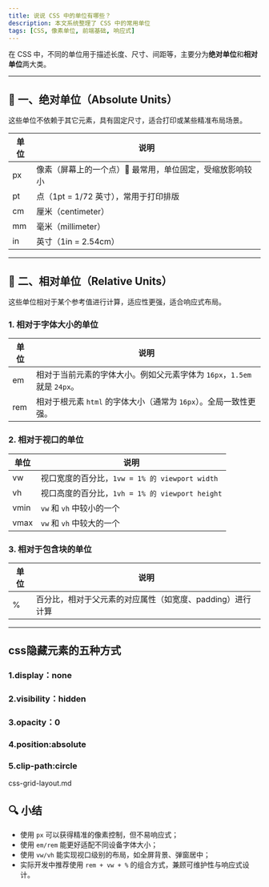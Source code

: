 ```yaml
---
title: 说说 CSS 中的单位有哪些？
description: 本文系统整理了 CSS 中的常用单位
tags: [CSS, 像素单位, 前端基础, 响应式]
---  
```


在 CSS 中，不同的单位用于描述长度、尺寸、间距等，主要分为**绝对单位**和**相对单位**两大类。

---

## 📌 一、绝对单位（Absolute Units）

这些单位不依赖于其它元素，具有固定尺寸，适合打印或某些精准布局场景。

| 单位 | 说明                             |
| -- | ------------------------------ |
| px | 像素（屏幕上的一个点）📱 最常用，单位固定，受缩放影响较小 |
| pt | 点（1pt = 1/72 英寸），常用于打印排版       |
| cm | 厘米（centimeter）                 |
| mm | 毫米（millimeter）                 |
| in | 英寸（1in = 2.54cm）               |

---

## 📌 二、相对单位（Relative Units）

这些单位相对于某个参考值进行计算，适应性更强，适合响应式布局。

### 1. 相对于字体大小的单位

| 单位  | 说明                                              |
| --- | ----------------------------------------------- |
| em  | 相对于当前元素的字体大小。例如父元素字体为 `16px`，`1.5em` 就是 `24px`。 |
| rem | 相对于根元素 `html` 的字体大小（通常为 `16px`）。全局一致性更强。        |

### 2. 相对于视口的单位

| 单位   | 说明                                    |
| ---- | ------------------------------------- |
| vw   | 视口宽度的百分比，`1vw = 1% 的 viewport width`  |
| vh   | 视口高度的百分比，`1vh = 1% 的 viewport height` |
| vmin | `vw` 和 `vh` 中较小的一个                    |
| vmax | `vw` 和 `vh` 中较大的一个                    |

### 3. 相对于包含块的单位

| 单位 | 说明                               |
| -- | -------------------------------- |
| %  | 百分比，相对于父元素的对应属性（如宽度、padding）进行计算 |

---
## css隐藏元素的五种方式
### 1.display：none
### 2.visibility：hidden
### 3.opacity：0
### 4.position:absolute
### 5.clip-path:circle
css-grid-layout.md

## 🔍 小结

* 使用 `px` 可以获得精准的像素控制，但不易响应式；
* 使用 `em/rem` 能更好适配不同设备字体大小；
* 使用 `vw/vh` 能实现视口级别的布局，如全屏背景、弹窗居中；
* 实际开发中推荐使用 `rem + vw + %` 的组合方式，兼顾可维护性与响应式设计。

